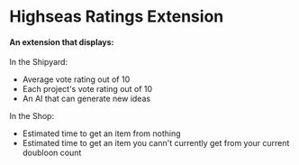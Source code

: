 # Highseas Ratings Extension
#### An extension that displays:

In the Shipyard:
- Average vote rating out of 10
- Each project's vote rating out of 10
- An AI that can generate new ideas

In the Shop:
- Estimated time to get an item from nothing
- Estimated time to get an item you cann't currently get from your current doubloon count
